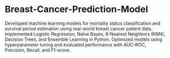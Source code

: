 # Breast-Cancer-Prediction-Model

Developed machine learning models for mortality status classification and survival period estimation using real-world breast cancer patient data. Implemented Logistic Regression, Naïve Bayes, K-Nearest Neighbors (KNN), Decision Trees, and Ensemble Learning in Python. Optimized models using hyperparameter tuning and evaluated performance with AUC-ROC, Precision, Recall, and F1-score.
